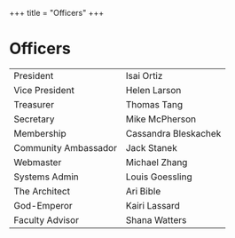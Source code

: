+++
title = "Officers"
+++

# Officers

|||
|---|---|
|President|Isai Ortiz|
|Vice President|Helen Larson|
|Treasurer|Thomas Tang|
|Secretary|Mike McPherson|
|Membership|Cassandra Bleskachek|
|Community Ambassador|Jack Stanek|
|Webmaster|Michael Zhang|
|Systems Admin|Louis Goessling|
|The Architect|Ari Bible|
|God-Emperor|Kairi Lassard|
|Faculty Advisor|Shana Watters|
